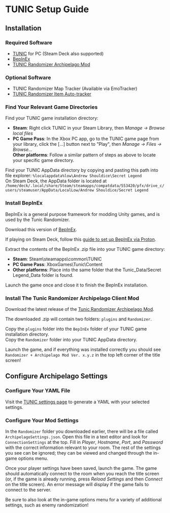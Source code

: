# TUNIC Setup Guide

## Installation

### Required Software

- [TUNIC](https://tunicgame.com/) for PC (Steam Deck also supported)
- [BepInEx](https://builds.bepinex.dev/projects/bepinex_be/572/BepInEx_UnityIL2CPP_x64_9c2b17f_6.0.0-be.572.zip)
- [TUNIC Randomizer Archipelago Mod](https://github.com/silent-destroyer/tunic-randomizer-archipelago/releases/latest)

### Optional Software
- TUNIC Randomizer Map Tracker (Available via EmoTracker)
- [TUNIC Randomizer Item Auto-tracker](https://github.com/radicoon/tunic-rando-tracker/releases/latest)

### Find Your Relevant Game Directories

Find your TUNIC game installation directory:

- **Steam**: Right click TUNIC in your Steam Library, then *Manage → Browse local files*<br>
- **PC Game Pass**: In the Xbox PC app, go to the TUNIC game page from your library, click the [...] button next to "Play", then 
*Manage → Files → Browse...*<br>
**Other platforms**: Follow a similar pattern of steps as above to locate your specific game directory.

Find your TUNIC AppData directory by copying and pasting this path into file explorer: `%localappdata%low\Andrew Shouldice\Secret Legend`<br>
On Steam Deck, the AppData folder is located at `/home/deck/.local/share/Steam/steamapps/compatdata/553420/pfx/drive_c/users/steamuser/AppData/LocalLow/Andrew Shouldice/Secret Legend`

### Install BepInEx

BepInEx is a general purpose framework for modding Unity games, and is used by the Tunic Randomizer.

Download this version of [BepInEx](https://builds.bepinex.dev/projects/bepinex_be/572/BepInEx_UnityIL2CPP_x64_9c2b17f_6.0.0-be.572.zip).

If playing on Steam Deck, follow this [guide to set up BepInEx via Proton](https://docs.bepinex.dev/articles/advanced/proton_wine.html).

Extract the contents of the BepInEx .zip file into your TUNIC game directory:<br>
- **Steam**: Steam\steamapps\common\TUNIC<br>
- **PC Game Pass**: XboxGames\Tunic\Content<br>
- **Other platforms**: Place into the same folder that the Tunic_Data/Secret Legend_Data folder is found.

Launch the game once and close it to finish the BepInEx installation.

### Install The Tunic Randomizer Archipelago Client Mod

Download the latest release of the [Tunic Randomizer Archipelago Mod](https://github.com/silent-destroyer/tunic-randomizer-archipelago/releases/latest).

The downloaded .zip will contain two folders: `plugins` and `Randomizer`.

Copy the `plugins` folder into the `BepInEx` folder of your TUNIC game installation directory.<br>
Copy the `Randomizer` folder into your TUNIC AppData directory.

Launch the game, and if everything was installed correctly you should see `Randomizer + Archipelago Mod Ver. x.y.z` in the top left corner of the title screen!

## Configure Archipelago Settings

### Configure Your YAML File

Visit the [TUNIC settings page](/games/Tunic/player-settings) to generate a YAML with your selected settings.

### Configure Your Mod Settings
In the `Randomizer` folder you downloaded earlier, there will be a file called `ArchipelagoSettings.json`. 
Open this file in a text editor and look for `ConnectionSettings` at the top. Fill in *Player*, *Hostname*, *Port*, and *Password* with the correct
information relevant to your room. The rest of the settings you see can be ignored; they can be viewed and changed through the in-game options menu.

Once your player settings have been saved, launch the game. The game should automatically connect to the room when you reach the title screen 
(or, if the game is already running, press *Reload Settings* and then *Connect* on the title screen). An error message will display if
the game fails to connect to the server.

Be sure to also look at the in-game options menu for a variety of additional settings, such as enemy randomization!
